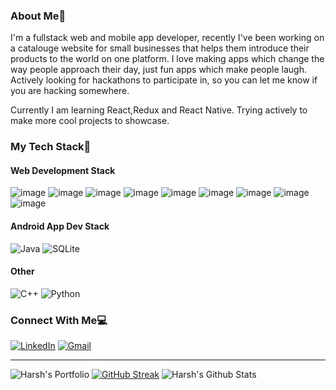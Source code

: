 
### About Me👋
I'm a fullstack web and mobile app developer, recently I've been working on a catalouge website for small businesses that helps them introduce their products to the world on one platform. I love making apps which change the way people approach their day, just fun apps which make people laugh. Actively looking for hackathons to participate in, so you can let me know if you are hacking somewhere.

Currently I am learning React,Redux and React Native. Trying actively to make more cool projects to showcase.

### My Tech Stack🔨
#### Web Development Stack
![image](https://img.shields.io/badge/HTML-239120?style=for-the-badge&logo=html5&logoColor=white)
![image](https://img.shields.io/badge/CSS3-1572B6?style=for-the-badge&logo=css3&logoColor=white)
![image](https://img.shields.io/badge/JavaScript-F7DF1E?style=for-the-badge&logo=javascript&logoColor=black)
![image](https://img.shields.io/badge/React-20232A?style=for-the-badge&logo=react&logoColor=61DAFB)
![image](https://img.shields.io/badge/Bootstrap-563D7C?style=for-the-badge&logo=bootstrap&logoColor=white)
![image](https://img.shields.io/badge/node.js-%2343853D.svg?style=for-the-badge&logo=node.js&logoColor=white)
![image](https://img.shields.io/badge/NPM-%23000000.svg?style=for-the-badge&logo=npm&logoColor=white)
![image](https://img.shields.io/badge/jquery-%230769AD.svg?style=for-the-badge&logo=jquery&logoColor=white)
![image](https://img.shields.io/badge/MongoDB-%234ea94b.svg?style=for-the-badge&logo=mongodb&logoColor=white)
#### Android App Dev Stack
![Java](https://img.shields.io/badge/java-%23ED8B00.svg?style=for-the-badge&logo=java&logoColor=white)
![SQLite](https://img.shields.io/badge/sqlite-%2307405e.svg?style=for-the-badge&logo=sqlite&logoColor=white)

#### Other
![C++](https://img.shields.io/badge/c++-%2300599C.svg?style=for-the-badge&logo=c%2B%2B&logoColor=white)
![Python](https://img.shields.io/badge/python-%2314354C.svg?style=for-the-badge&logo=python&logoColor=white)

### Connect With Me💻
<p align="left" align='right'>
<a target="_blank"href="https://www.linkedin.com/in/harshmathurx/"><img alt="LinkedIn" src="https://img.shields.io/badge/linkedin-%230077B5.svg?style=for-the-badge&logo=linkedin&logoColor=white"/></a>
<a target="_blank"href="harshmathurx@gmail.com"><img alt="Gmail" src="https://img.shields.io/badge/linkedin-%230077B5.svg?style=for-the-badge&logo=linkedin&logoColor=white"/></a>
</p>
</p>

-----
![Harsh's Portfolio](https://github-readme-stats.vercel.app/api/top-langs/?username=harshmathurx&theme=blue-green) [![GitHub Streak](http://github-readme-streak-stats.herokuapp.com?user=harshmathurx&theme=tokyonight_duo&fire=D825DD)](https://git.io/streak-stats) ![Harsh's Github Stats](https://github-readme-stats.vercel.app/api?username={username}&theme=blue-green)
